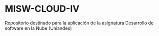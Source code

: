 # MISW-CLOUD-IV
Repositorio destinado para la aplicación de la asignatura Desarrollo de software en la Nube (Uniandes)

